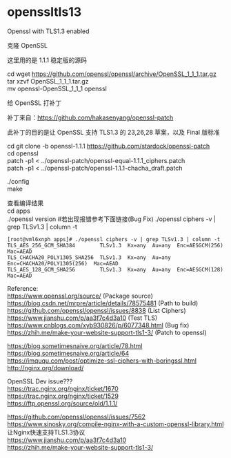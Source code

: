 # openssltls13
Openssl with TLS1.3 enabled

克隆 OpenSSL

这里用的是 1.1.1 稳定版的源码  

cd
wget https://github.com/openssl/openssl/archive/OpenSSL_1_1_1.tar.gz   
tar xzvf OpenSSL_1_1_1.tar.gz  
mv openssl-OpenSSL_1_1_1 openssl  



给 OpenSSL 打补丁  

补丁来自：https://github.com/hakasenyang/openssl-patch  

此补丁的目的是让 OpenSSL 支持 TLS1.3 的 23,26,28 草案，以及 Final 版标准  

cd 
git clone -b openssl-1.1.1 https://github.com/stardock/openssl-patch  
cd openssl   
patch -p1 < ../openssl-patch/openssl-equal-1.1.1_ciphers.patch  
patch -p1 < ../openssl-patch/openssl-1.1.1-chacha_draft.patch  

./config  
make  

查看编译结果  
cd apps  
./openssl version             #若出现报错参考下面链接(Bug Fix)
./openssl ciphers -v | grep TLSv1.3 | column -t

```
[root@vml6xnph apps]# ./openssl ciphers -v | grep TLSv1.3 | column -t
TLS_AES_256_GCM_SHA384        TLSv1.3  Kx=any  Au=any  Enc=AESGCM(256)             Mac=AEAD
TLS_CHACHA20_POLY1305_SHA256  TLSv1.3  Kx=any  Au=any  Enc=CHACHA20/POLY1305(256)  Mac=AEAD
TLS_AES_128_GCM_SHA256        TLSv1.3  Kx=any  Au=any  Enc=AESGCM(128)             Mac=AEAD
```



Reference:  
https://www.openssl.org/source/ (Package source)  
https://blog.csdn.net/mrpre/article/details/78575481 (Path to build)  
https://github.com/openssl/openssl/issues/8838 (List Ciphers)  
https://www.jianshu.com/p/aa3f7c4d3a10 (Test TLS)  
https://www.cnblogs.com/xyb930826/p/6077348.html (Bug fix)  
https://zhih.me/make-your-website-support-tls1-3/ (Patch to openssl)  




https://blog.sometimesnaive.org/article/78.html  
https://blog.sometimesnaive.org/article/64  
https://imququ.com/post/optimize-ssl-ciphers-with-boringssl.html  
http://nginx.org/download/  


OpenSSL Dev issue???  
https://trac.nginx.org/nginx/ticket/1670  
https://trac.nginx.org/nginx/ticket/1529  
https://ftp.openssl.org/source/old/1.1.1/  

https://github.com/openssl/openssl/issues/7562  
https://www.sinosky.org/compile-nginx-with-a-custom-openssl-library.html  
让Nginx快速支持TLS1.3协议  
https://www.jianshu.com/p/aa3f7c4d3a10  
https://zhih.me/make-your-website-support-tls1-3/  
